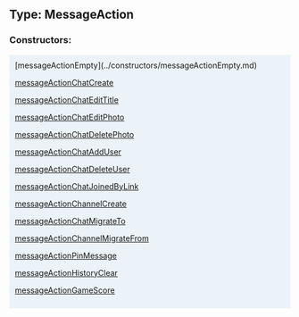 ## Type: MessageAction  

### Constructors:

<style>
.container {
    width: auto;
    overflow-x: auto;
    white-space: nowrap;
    background: #ecf3f8;
    padding: 10px;
}
</style>
<div class="container">
[messageActionEmpty](../constructors/messageActionEmpty.md)  

[messageActionChatCreate](../constructors/messageActionChatCreate.md)  

[messageActionChatEditTitle](../constructors/messageActionChatEditTitle.md)  

[messageActionChatEditPhoto](../constructors/messageActionChatEditPhoto.md)  

[messageActionChatDeletePhoto](../constructors/messageActionChatDeletePhoto.md)  

[messageActionChatAddUser](../constructors/messageActionChatAddUser.md)  

[messageActionChatDeleteUser](../constructors/messageActionChatDeleteUser.md)  

[messageActionChatJoinedByLink](../constructors/messageActionChatJoinedByLink.md)  

[messageActionChannelCreate](../constructors/messageActionChannelCreate.md)  

[messageActionChatMigrateTo](../constructors/messageActionChatMigrateTo.md)  

[messageActionChannelMigrateFrom](../constructors/messageActionChannelMigrateFrom.md)  

[messageActionPinMessage](../constructors/messageActionPinMessage.md)  

[messageActionHistoryClear](../constructors/messageActionHistoryClear.md)  

[messageActionGameScore](../constructors/messageActionGameScore.md)  

</div>